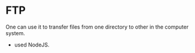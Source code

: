 # FTP
One can use it to transfer files from one directory to other in the computer system.
- used NodeJS.
